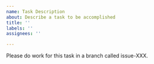 ```yaml
---
name: Task Description
about: Describe a task to be accomplished
title: ''
labels: ''
assignees: ''

---
```


Please do work for this task in a branch called issue-XXX.
